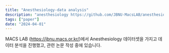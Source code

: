 ```yaml
---
title: "Anesthesiology-data analysis"
description: "anesthesiology https://github.com/JBNU-MacsLAB/anesthesiology"
tags: ["paper"]
date: "2024-04-01"
---
```


MACS LAB (https://jbnu.macs.or.kr/)에서 Anesthesiology 데이터셋을 가지고 데이터 분석을 진행했고, 관련 논문 작성 중에 있습니다. 
